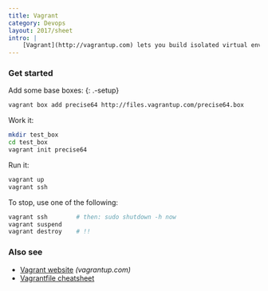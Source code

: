 ```yaml
---
title: Vagrant
category: Devops
layout: 2017/sheet
intro: |
    [Vagrant](http://vagrantup.com) lets you build isolated virtual environments for your apps.
---
```


### Get started

Add some base boxes:
{: .-setup}

```bash
vagrant box add precise64 http://files.vagrantup.com/precise64.box
```

Work it:

```bash
mkdir test_box
cd test_box
vagrant init precise64
```

Run it:

```bash
vagrant up
vagrant ssh
```

To stop, use one of the following:

```bash
vagrant ssh        # then: sudo shutdown -h now
vagrant suspend
vagrant destroy    # !!
```

### Also see

-   [Vagrant website](http://vagrantup.com) _(vagrantup.com)_
-   [Vagrantfile cheatsheet](./vagrantfile)
